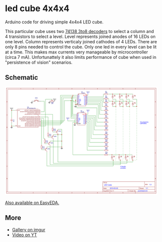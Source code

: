 # led cube 4x4x4

Arduino code for driving simple 4x4x4 LED cube. 

This particular cube uses two [74138 3to8 decoders](http://www.ti.com/lit/ds/symlink/sn74ls138.pdf) to select a column and 4 transistors to select a level.
Level represents joined anodes of 16 LEDs on one level. Column represents verticaly joined cathodes of 4 LEDs. There are only 8 pins needed to control the cube. Only one led in every level can be lit at a time. This makes max currents very manageable by microcontroller (circa 7 mA). Unfortunattely it also limits performance of cube when used in "persistence of vision" scenarios.


## Schematic

![Schematic](schematic/Schematic_ledcubedriver_LEDCube_20180715165845.svg)

[Also available on EasyEDA.](https://easyeda.com/josefadamcik/ledcubedriver)

## More 

- [Gallery on imgur](https://imgur.com/a/ktky9d0)
- [Video on YT ](https://www.youtube.com/watch?v=VQNsp-L_gPY)



